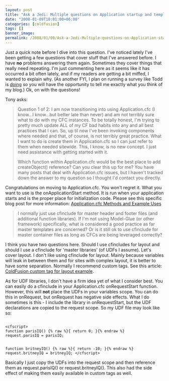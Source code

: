 ```yaml
---
layout: post
title: "Ask a Jedi: Multiple questions on Application startup and templating"
date: "2008-01-09T10:01:00+06:00"
categories: [coldfusion]
tags: []
banner_image: 
permalink: /2008/01/09/Ask-a-Jedi-Multiple-questions-on-Application-startup-and-templating
---
```


Just a quick note before I dive into this question. I've noticed lately I've been getting a few questions that cover stuff that I've answered before. I have <b>no</b> problems answering them again. Sometimes they cover things that really need repeating. I'm just commenting here as it seems like it has occurred a bit often lately, and if my readers are getting a bit miffed, I wanted to explain why. (As another FYI, I plan on running a survey like Todd is <a href="http://cfsilence.com/blog/client/index.cfm/2008/1/8/Quick-Blog-Survey-Tell-Me-How-Im-Doing">doing</a> so you will have the opportunity to tell me exactly what you think of my blog.) Ok, on with the questions!

Tony asks:
<blockquote>
<p>
Question 1 of 2:  I am now transitioning into using Application.cfc (I know...I know...but better late than never) and am not terribly sure what to do with my CFC instances.  To be totally honest, I'm trying to pretty much update ALL of my CF bad habits into any and all best
practices that I can.  So, up til now I've been invoking components where needed and that, of course, is not terribly great practice.  What I want to do is create them in Application.cfc so I can just refer to them when needed sitewide. This, I know, is no new concept. I just need assistance with getting started with it.

Which function within Application.cfc would be the best place to add createObject() reference? Can you clear this up for me?  You have many posts that deal with Application.cfc issues, but I haven't tracked down the answer to my question so I thought I'd contact you directly.
</p>
</blockquote>
<!--more-->
Congratulations on moving to Application.cfc. You won't regret it. What you want to use is the onApplicationStart method. It is run when your application starts and is the proper place for initialization code. Please see this specific blog post for more information: <a href="http://www.raymondcamden.com/index.cfm/2007/11/9/Applicationcfc-Methods-and-Example-Uses">Application.cfc Methods and Example Uses</a>

<blockquote>
<p>
I normally just use cfinclude for master header and footer files (and additional function libraries).  If I'm not using Model-Glue (or other framework) specifically, what is considered a good practice as far master templates are
concerned?  Or is it still ok to use cfinclude for master container files as long as CFCs are being leveraged correctly?
</p>
</blockquote>

I think you have two questions here. Should I use cfincludes for layout and should I use a cfinclude for 'master libraries' (of UDFs I assume). Let's cover layout. I don't like using cfinclude for layout. Mainly because variables will leak in between them and for sites with complex layout, it is better to have some separation. Normally I recommend custom tags. See this article: <a href="http://www.coldfusionjedi.com/index.cfm/2007/9/3/ColdFusion-custom-tag-for-layout-example">ColdFusion custom tag for layout example</a>.

As for UDF libraries, I don't have a firm idea yet of what I consider best. You can easily do a cfinclude in your Application.cfc onRequestStart function. However, this will <b>not</b> place the UDFs in your variables scope. You can do this in onRequest, but onRequest has negative side effects. What I do sometimes is this - I include the library in onRequestStart, but the UDF declarations are copied to the request scope. So my UDF file may look like so:

<code>
&lt;cfscript&gt;
function parisIQ() {% raw %}{ return 0; }{% endraw %}
request.parisIQ = parisIQ;

function britneyIQ() {% raw %}{ return -10; }{% endraw %}
request.britneyIQ = britneyIQ;
&lt;/cfscript&gt;
</code>

Basically I just copy the UDFs into the request scope and then reference them as request.parisIQ() or request.britneyIQ(). This also had the side effect of making them easily available in custom tags as well.